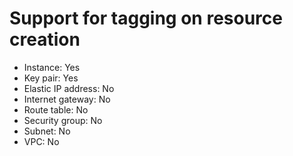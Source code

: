# Support for tagging on resource creation

- Instance: Yes
- Key pair: Yes
- Elastic IP address: No
- Internet gateway: No
- Route table:	No
- Security group: No
- Subnet: No
- VPC: No
